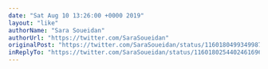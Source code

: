 ```yaml
---
date: "Sat Aug 10 13:26:00 +0000 2019"
layout: "like"
authorName: "Sara Soueidan"
authorUrl: "https://twitter.com/SaraSoueidan"
originalPost: "https://twitter.com/SaraSoueidan/status/1160180499349987328"
inReplyTo: "https://twitter.com/SaraSoueidan/status/1160180254402461696"
---
```

